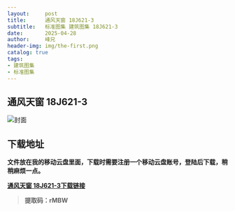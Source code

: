 ```yaml
---
layout:     post
title:      通风天窗 18J621-3
subtitle:   标准图集 建筑图集 18J621-3
date:       2025-04-28
author:     峰兄
header-img: img/the-first.png
catalog: true
tags:
- 建筑图集
- 标准图集
---
```

## 通风天窗 18J621-3
![封面](https://pic1.imgdb.cn/item/680e10f058cb8da5c8d047df.png)

## 下载地址 ##
**文件放在我的移动云盘里面，下载时需要注册一个移动云盘账号，登陆后下载，稍稍麻烦一点。**  
  
[**通风天窗 18J621-3下载链接**](https://caiyun.139.com/m/i?105CpoCvjIHDD)

> **提取码：rMBW**
